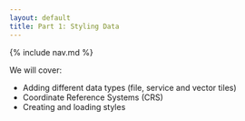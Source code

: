 ```yaml
---
layout: default
title: Part 1: Styling Data
---
```


{% include nav.md %}

We will cover:
- Adding different data types (file, service and vector tiles) 
- Coordinate Reference Systems (CRS)
- Creating and loading styles
